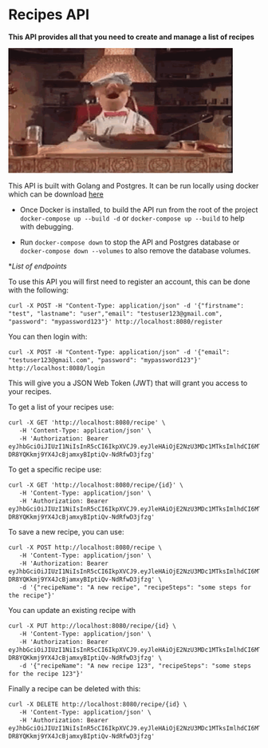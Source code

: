 # Recipes API 

**This API provides all that you need to create and manage a list of recipes**

<img src="./images/swedish-chef.gif" width="450" height="250" alt="happy-chef"/>

This API is built with Golang and Postgres. It can be run locally using docker which can be download [here](https://www.docker.com/) 

- Once Docker is installed, to build the API run from the root of the project  `docker-compose up --build -d` or `docker-compose up --build` to help with debugging.

- Run `docker-compose down` to stop the API and Postgres database or `docker-compose down --volumes` to also remove the database volumes.

**List of endpoints*

To use this API you will first need to register an account, this can be done with the following:

```
curl -X POST -H "Content-Type: application/json" -d '{"firstname": "test", "lastname": "user","email": "testuser123@gmail.com", "password": "mypassword123"}' http://localhost:8080/register

```

You can then login with:

```
curl -X POST -H "Content-Type: application/json" -d '{"email": "testuser123@gmail.com", "password": "mypassword123"}' http://localhost:8080/login
```

This will give you a JSON Web Token (JWT) that will grant you access to your recipes.

To get a list of your recipes use:

```
curl -X GET 'http://localhost:8080/recipe' \
   -H 'Content-Type: application/json' \
   -H 'Authorization: Bearer eyJhbGciOiJIUzI1NiIsInR5cCI6IkpXVCJ9.eyJleHAiOjE2NzU3MDc1MTksImlhdCI6MTY3NTcwMzkxOSwicmVjaXBlX3VzZXJfaWQiOjY3fQ.0R-DR8YQKkmj9YX4JcBjamxyBIptiQv-NdRfwD3jfzg' 
```

To get a specific recipe use:

```
curl -X GET 'http://localhost:8080/recipe/{id}' \
   -H 'Content-Type: application/json' \
   -H 'Authorization: Bearer eyJhbGciOiJIUzI1NiIsInR5cCI6IkpXVCJ9.eyJleHAiOjE2NzU3MDc1MTksImlhdCI6MTY3NTcwMzkxOSwicmVjaXBlX3VzZXJfaWQiOjY3fQ.0R-DR8YQKkmj9YX4JcBjamxyBIptiQv-NdRfwD3jfzg' 
```

To save a new recipe, you can use:

```
curl -X POST http://localhost:8080/recipe \
   -H 'Content-Type: application/json' \
   -H 'Authorization: Bearer eyJhbGciOiJIUzI1NiIsInR5cCI6IkpXVCJ9.eyJleHAiOjE2NzU3MDc1MTksImlhdCI6MTY3NTcwMzkxOSwicmVjaXBlX3VzZXJfaWQiOjY3fQ.0R-DR8YQKkmj9YX4JcBjamxyBIptiQv-NdRfwD3jfzg' \
   -d '{"recipeName": "A new recipe", "recipeSteps": "some steps for the recipe"}'
```

You can update an existing recipe with

```
curl -X PUT http://localhost:8080/recipe/{id} \
   -H 'Content-Type: application/json' \
   -H 'Authorization: Bearer eyJhbGciOiJIUzI1NiIsInR5cCI6IkpXVCJ9.eyJleHAiOjE2NzU3MDc1MTksImlhdCI6MTY3NTcwMzkxOSwicmVjaXBlX3VzZXJfaWQiOjY3fQ.0R-DR8YQKkmj9YX4JcBjamxyBIptiQv-NdRfwD3jfzg' \
   -d '{"recipeName": "A new recipe 123", "recipeSteps": "some steps for the recipe 123"}'
```

Finally a recipe can be deleted with this:

```
curl -X DELETE http://localhost:8080/recipe/{id} \
   -H 'Content-Type: application/json' \
   -H 'Authorization: Bearer eyJhbGciOiJIUzI1NiIsInR5cCI6IkpXVCJ9.eyJleHAiOjE2NzU3MDc1MTksImlhdCI6MTY3NTcwMzkxOSwicmVjaXBlX3VzZXJfaWQiOjY3fQ.0R-DR8YQKkmj9YX4JcBjamxyBIptiQv-NdRfwD3jfzg' 
```



